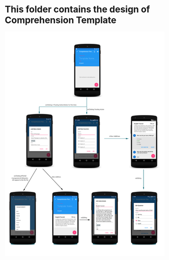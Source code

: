 # This folder contains the design of Comprehension Template
![Comprehension App Flow](complete_Temp.png "Comprehension App Flow")
